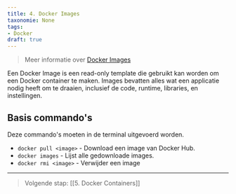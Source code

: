 ```yaml
---
title: 4. Docker Images
taxonomie: None
tags:
- Docker
draft: true 
---
```


> Meer informatie over [Docker Images](https://docs.docker.com/reference/cli/docker/image/)

Een Docker Image is een read-only template die gebruikt kan worden om een Docker container te maken. Images bevatten alles wat een applicatie nodig heeft om te draaien, inclusief de code, runtime, libraries, en instellingen.

## Basis commando's
Deze commando's moeten in de terminal uitgevoerd worden.
- `docker pull <image>` - Download een image van Docker Hub.
- `docker images` - Lijst alle gedownloade images.
- `docker rmi <image>` - Verwijder een image

---
> Volgende stap: [[5. Docker Containers]]